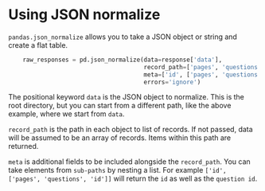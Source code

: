 # Using JSON normalize

`pandas.json_normalize` allows you to take a JSON object or string and create a flat table.

```python
    raw_responses = pd.json_normalize(data=response['data'],
                                      record_path=['pages', 'questions', 'answers'],
                                      meta=['id', ['pages', 'questions', 'id'], ['pages', 'questions', 'heading'], ['pages', 'id'], ['custom_variables'], ['date_created'], ['total_time']],
                                      errors='ignore')
```

The positional keyword `data` is the JSON object to normalize. This is the root directory, but you can start from a different path, like the above example, where we start from `data`.

`record_path` is the path in each object to list of records. If not passed, data will be assumed to be an array of records. Items within this path are returned.

`meta` is additional fields to be included alongside the `record_path`. You can take elements from `sub-paths` by nesting a list. For example `['id', ['pages', 'questions', 'id']]` will return the `id` as well as the `question id`.
